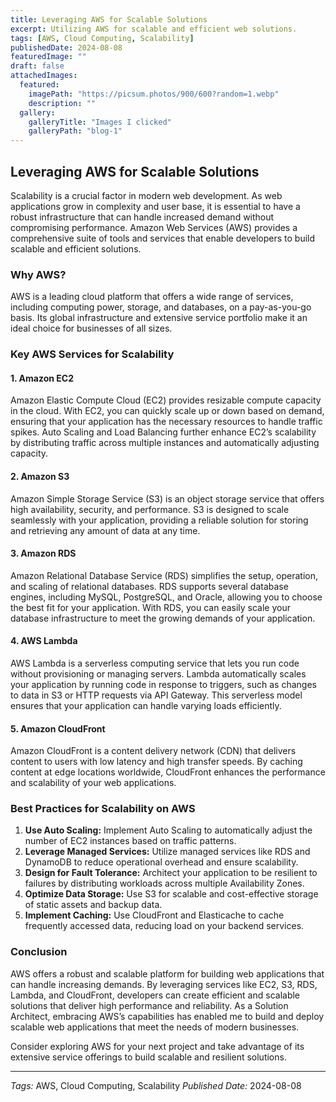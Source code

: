```yaml
---
title: Leveraging AWS for Scalable Solutions
excerpt: Utilizing AWS for scalable and efficient web solutions.
tags: [AWS, Cloud Computing, Scalability]
publishedDate: 2024-08-08
featuredImage: ""
draft: false
attachedImages:
  featured: 
    imagePath: "https://picsum.photos/900/600?random=1.webp"
    description: ""
  gallery:
    galleryTitle: "Images I clicked"
    galleryPath: "blog-1"
---
```


## Leveraging AWS for Scalable Solutions

Scalability is a crucial factor in modern web development. As web applications grow in complexity and user base, it is essential to have a robust infrastructure that can handle increased demand without compromising performance. Amazon Web Services (AWS) provides a comprehensive suite of tools and services that enable developers to build scalable and efficient solutions.

### Why AWS?

AWS is a leading cloud platform that offers a wide range of services, including computing power, storage, and databases, on a pay-as-you-go basis. Its global infrastructure and extensive service portfolio make it an ideal choice for businesses of all sizes.

### Key AWS Services for Scalability

#### 1. Amazon EC2

Amazon Elastic Compute Cloud (EC2) provides resizable compute capacity in the cloud. With EC2, you can quickly scale up or down based on demand, ensuring that your application has the necessary resources to handle traffic spikes. Auto Scaling and Load Balancing further enhance EC2’s scalability by distributing traffic across multiple instances and automatically adjusting capacity.

#### 2. Amazon S3

Amazon Simple Storage Service (S3) is an object storage service that offers high availability, security, and performance. S3 is designed to scale seamlessly with your application, providing a reliable solution for storing and retrieving any amount of data at any time.

#### 3. Amazon RDS

Amazon Relational Database Service (RDS) simplifies the setup, operation, and scaling of relational databases. RDS supports several database engines, including MySQL, PostgreSQL, and Oracle, allowing you to choose the best fit for your application. With RDS, you can easily scale your database infrastructure to meet the growing demands of your application.

#### 4. AWS Lambda

AWS Lambda is a serverless computing service that lets you run code without provisioning or managing servers. Lambda automatically scales your application by running code in response to triggers, such as changes to data in S3 or HTTP requests via API Gateway. This serverless model ensures that your application can handle varying loads efficiently.

#### 5. Amazon CloudFront

Amazon CloudFront is a content delivery network (CDN) that delivers content to users with low latency and high transfer speeds. By caching content at edge locations worldwide, CloudFront enhances the performance and scalability of your web applications.

### Best Practices for Scalability on AWS

1. **Use Auto Scaling:** Implement Auto Scaling to automatically adjust the number of EC2 instances based on traffic patterns.
2. **Leverage Managed Services:** Utilize managed services like RDS and DynamoDB to reduce operational overhead and ensure scalability.
3. **Design for Fault Tolerance:** Architect your application to be resilient to failures by distributing workloads across multiple Availability Zones.
4. **Optimize Data Storage:** Use S3 for scalable and cost-effective storage of static assets and backup data.
5. **Implement Caching:** Use CloudFront and Elasticache to cache frequently accessed data, reducing load on your backend services.

### Conclusion

AWS offers a robust and scalable platform for building web applications that can handle increasing demands. By leveraging services like EC2, S3, RDS, Lambda, and CloudFront, developers can create efficient and scalable solutions that deliver high performance and reliability. As a Solution Architect, embracing AWS’s capabilities has enabled me to build and deploy scalable web applications that meet the needs of modern businesses.

Consider exploring AWS for your next project and take advantage of its extensive service offerings to build scalable and resilient solutions.

---

*Tags:* AWS, Cloud Computing, Scalability
*Published Date:* 2024-08-08
